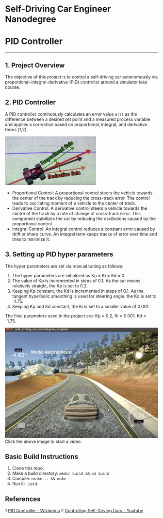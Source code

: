 # Self-Driving Car Engineer Nanodegree 
# PID Controller 
- - - 

## 1. Project Overview   
The objective of this project is to control a self-driving car autonomously via proportional-integral-derivative (PID) controller around a simulator lake course. 

## 2. PID Controller   
A PID controller continuously calculates an error value `e(t)` as the difference between a desired set point and a measured process variable and applies a correction based on proportional, integral, and derivative terms [1,2].  

<td style="text-align: center;"> 
<img src='images/pid_explained.png' style="width: 300px;"> 
</td> 

* Proportional Control: A proportional control steers the vehicle towards the center of the track by reducing the cross-track error. The control leads to oscillating moment of a vehicle to the center of track.   
* Derivative Control: A derivative control steers a vehicle towards the centre of the track by a rate of change of cross-track error. This component stabilizes the car by reducing the oscillations caused by the proportional control.   
* Integral Control: An integral control reduces a constant error caused by drift or sharp curve. An integral term keeps tracks of error over time and tries to minimize it.  

## 3. Setting up PID hyper parameters   

The hyper parameters are set via manual tuning as follows: 
1. The hyper parameters are initialized as Kp = Ki = Kd = 0.   
2. The value of Kp is incremented in steps of 0.1. As the car moves relatively straight, the Kp is set to 0.2. 
3. Keeping Kp constant, the Kd is incremented in steps of 0.1. As the tangent hyperbolic smoothing is used for steering angle, the Kd is set to -1.75. 
4. Keeping Kp and Kd constant, the Ki is set to a smaller value of 0.001.   

The final parameters used in the project are: 
Kp = 0.2, Ki = 0.001, Kd = -1.75. 

[![Simulator Track](images/simulator.png)](https://youtu.be/hp_Q-rgGAPk)   
Click the above image to start a video. 

## Basic Build Instructions 
1. Clone this repo. 
2. Make a build directory:  `mkdir build && cd build` 
3. Compile:  `cmake .. && make` 
4. Run it:  `./pid`. 

## References 
1 [PID Controller - Wikipedia](https://en.wikipedia.org/wiki/PID_controller) 
2 [Controlling Self-Driving  Cars - Youtube](https://www.youtube.com/watch?v=4Y7zG48uHRo) 
 